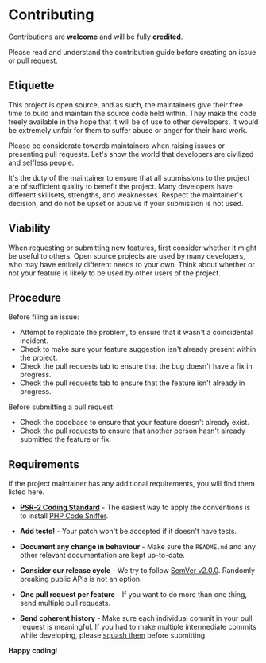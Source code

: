 # Contributing

Contributions are **welcome** and will be fully **credited**.

Please read and understand the contribution guide before creating an issue or pull request.

## Etiquette

This project is open source, and as such, the maintainers give their free time to build and maintain the source code
held within. They make the code freely available in the hope that it will be of use to other developers. It would be
extremely unfair for them to suffer abuse or anger for their hard work.

Please be considerate towards maintainers when raising issues or presenting pull requests. Let's show the
world that developers are civilized and selfless people.

It's the duty of the maintainer to ensure that all submissions to the project are of sufficient
quality to benefit the project. Many developers have different skillsets, strengths, and weaknesses. Respect the maintainer's decision, and do not be upset or abusive if your submission is not used.

## Viability

When requesting or submitting new features, first consider whether it might be useful to others. Open
source projects are used by many developers, who may have entirely different needs to your own. Think about
whether or not your feature is likely to be used by other users of the project.

## Procedure

Before filing an issue:

  - Attempt to replicate the problem, to ensure that it wasn't a coincidental incident.
  - Check to make sure your feature suggestion isn't already present within the project.
  - Check the pull requests tab to ensure that the bug doesn't have a fix in progress.
  - Check the pull requests tab to ensure that the feature isn't already in progress.

Before submitting a pull request:

  - Check the codebase to ensure that your feature doesn't already exist.
  - Check the pull requests to ensure that another person hasn't already submitted the feature or fix.

## Requirements

If the project maintainer has any additional requirements, you will find them listed here.

  - **[PSR-2 Coding Standard](https://github.com/php-fig/fig-standards/blob/master/accepted/PSR-2-coding-style-guide.md)** - The easiest way to apply the conventions is to install [PHP Code Sniffer](http://pear.php.net/package/PHP_CodeSniffer).

  - **Add tests!** - Your patch won't be accepted if it doesn't have tests.

  - **Document any change in behaviour** - Make sure the `README.md` and any other relevant documentation are kept up-to-date.

  - **Consider our release cycle** - We try to follow [SemVer v2.0.0](http://semver.org/). Randomly breaking public APIs is not an option.

  - **One pull request per feature** - If you want to do more than one thing, send multiple pull requests.

  - **Send coherent history** - Make sure each individual commit in your pull request is meaningful. If you had to make multiple intermediate commits while developing, please [squash them](http://www.git-scm.com/book/en/v2/Git-Tools-Rewriting-History#Changing-Multiple-Commit-Messages) before submitting.

**Happy coding**!
